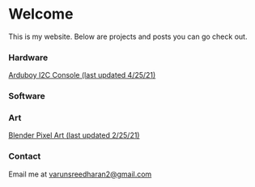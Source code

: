 # Welcome

This is my website. Below are projects and posts you can go check out.

### Hardware 
[Arduboy I2C Console (last updated 4/25/21)](./arduboyi2c.html)

### Software

### Art 
[Blender Pixel Art (last updated 2/25/21)](./pixelart.html)

### Contact

Email me at varunsreedharan2@gmail.com 


